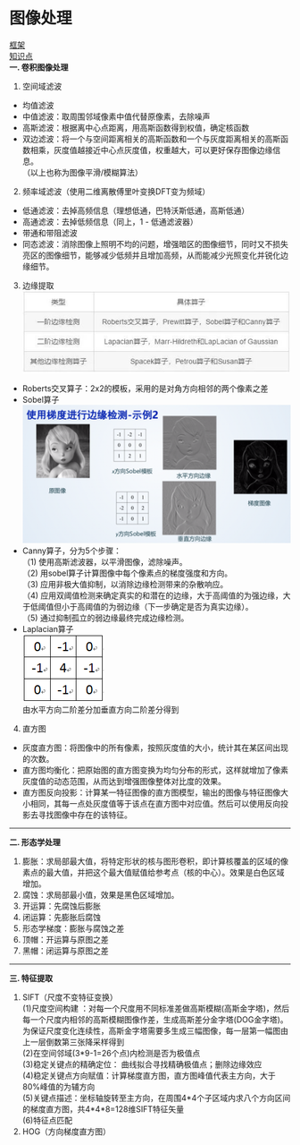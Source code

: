 # 图像处理
[框架](https://blog.csdn.net/qq_16481211/article/details/79629794)    
[知识点](https://www.jianshu.com/p/926d6c15dbf9)   
**一.  卷积图像处理**  
1. 空间域滤波
 - 均值滤波
 - 中值滤波：取周围邻域像素中值代替原像素，去除噪声
 - 高斯滤波：根据离中心点距离，用高斯函数得到权值，确定核函数
 - 双边滤波：将一个与空间距离相关的高斯函数和一个与灰度距离相关的高斯函数相乘，灰度值越接近中心点灰度值，权重越大，可以更好保存图像边缘信息。  
（以上也称为图像平滑/模糊算法）
2. 频率域滤波（使用二维离散傅里叶变换DFT变为频域）
 - 低通滤波：去掉高频信息（理想低通，巴特沃斯低通，高斯低通）
 - 高通滤波：去掉低频信息（同上，1 - 低通滤波器）
 - 带通和带阻滤波
 - 同态滤波：消除图像上照明不均的问题，增强暗区的图像细节，同时又不损失亮区的图像细节，能够减少低频并且增加高频，从而能减少光照变化并锐化边缘细节。
3. 边缘提取   
![边缘检测算子分类](./pictures/bianyuantiqu.jpeg "分类")  
 - Roberts交叉算子：2x2的模板，采用的是对角方向相邻的两个像素之差
 - Sobel算子
  ![sobel](./pictures/sobel.png)
 - Canny算子，分为5个步骤：  
（1)  使用高斯滤波器，以平滑图像，滤除噪声。   
（2) 用sobel算子计算图像中每个像素点的梯度强度和方向。   
（3)  应用非极大值抑制，以消除边缘检测带来的杂散响应。   
（4)   应用双阈值检测来确定真实的和潜在的边缘，大于高阈值的为强边缘，大于低阈值但小于高阈值的为弱边缘（下一步确定是否为真实边缘）。   
（5)   通过抑制孤立的弱边缘最终完成边缘检测。
 - Laplacian算子  
  ![laplace](./pictures/laplace.png)  
  由水平方向二阶差分加垂直方向二阶差分得到
4. 直方图
 - 灰度直方图：将图像中的所有像素，按照灰度值的大小，统计其在某区间出现的次数。
 - 直方图均衡化：把原始图的直方图变换为均匀分布的形式，这样就增加了像素灰度值的动态范围，从而达到增强图像整体对比度的效果。
 - 直方图反向投影：计算某一特征图像的直方图模型，输出的图像与特征图像大小相同，其每一点处灰度值等于该点在直方图中对应值。然后可以使用反向投影去寻找图像中存在的该特征。  
***
**二.  形态学处理**  
 1. 膨胀：求局部最大值，将特定形状的核与图形卷积，即计算核覆盖的区域的像素点的最大值，并把这个最大值赋值给参考点（核的中心）。效果是白色区域增加。
 2. 腐蚀：求局部最小值，效果是黑色区域增加。
 3. 开运算：先腐蚀后膨胀
 4. 闭运算：先膨胀后腐蚀
 5. 形态学梯度：膨胀与腐蚀之差
 6. 顶帽：开运算与原图之差
 7. 黑帽：闭运算与原图之差
***
**三. 特征提取**
 1. SIFT（尺度不变特征变换）  
(1)尺度空间构建 ：对每一个尺度用不同标准差做高斯模糊(高斯金字塔)，然后每一个尺度内相邻的高斯模糊图像作差，生成高斯差分金字塔(DOG金字塔)。为保证尺度变化连续性，高斯金字塔需要多生成三幅图像，每一层第一幅图由上一层倒数第三张降采样得到  
(2)在空间邻域(3\*9-1=26个点)内检测是否为极值点  
(3)稳定关键点的精确定位：  曲线拟合寻找精确极值点；删除边缘效应  
(4)稳定关键点方向赋值：计算梯度直方图，直方图峰值代表主方向，大于80%峰值的为辅方向  
(5)关键点描述：坐标轴旋转至主方向，在周围4\*4个子区域内求八个方向区间的梯度直方图，共4\*4\*8=128维SIFT特征矢量  
(6)特征点匹配  
2. HOG（方向梯度直方图）